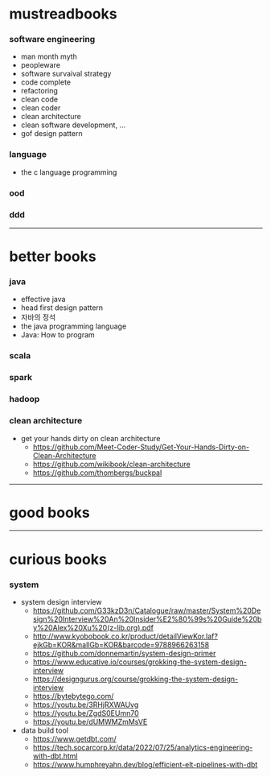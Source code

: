 # mustreadbooks

### software engineering
- man month myth
- peopleware
- software survaival strategy
- code complete
- refactoring
- clean code
- clean coder
- clean architecture
- clean software development, ...
- gof design pattern

### language
- the c language programming

### ood

### ddd

---

# better books

### java
- effective java
- head first design pattern
- 자바의 정석
- the java programming language
- Java: How to program

### scala

### spark

### hadoop


### clean architecture
- get your hands dirty on clean architecture
  - https://github.com/Meet-Coder-Study/Get-Your-Hands-Dirty-on-Clean-Architecture
  - https://github.com/wikibook/clean-architecture
  - https://github.com/thombergs/buckpal


---

# good books

---

# curious books

### system
- system design interview
  - https://github.com/G33kzD3n/Catalogue/raw/master/System%20Design%20Interview%20An%20Insider%E2%80%99s%20Guide%20by%20Alex%20Xu%20(z-lib.org).pdf
  - http://www.kyobobook.co.kr/product/detailViewKor.laf?ejkGb=KOR&mallGb=KOR&barcode=9788966263158
  - https://github.com/donnemartin/system-design-primer
  - https://www.educative.io/courses/grokking-the-system-design-interview
  - https://designgurus.org/course/grokking-the-system-design-interview
  - https://bytebytego.com/
  - https://youtu.be/3RHjRXWAUvg
  - https://youtu.be/ZgdS0EUmn70
  - https://youtu.be/dUMWMZmMsVE
- data build tool
  - https://www.getdbt.com/
  - https://tech.socarcorp.kr/data/2022/07/25/analytics-engineering-with-dbt.html
  - https://www.humphreyahn.dev/blog/efficient-elt-pipelines-with-dbt
